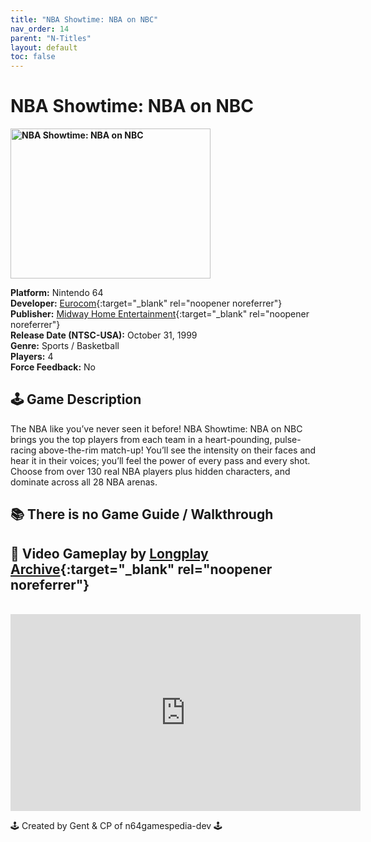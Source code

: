 ```yaml
---
title: "NBA Showtime: NBA on NBC"
nav_order: 14
parent: "N-Titles"
layout: default
toc: false
---
```


# NBA Showtime: NBA on NBC

<b>
<img src="https://images.launchbox-app.com/25a4c3d2-0110-4278-893c-7593b37c838f.jpg" alt="NBA Showtime: NBA on NBC" width="320" height="240" />
</b>

**Platform:** Nintendo 64  
**Developer:** [Eurocom](https://en.wikipedia.org/wiki/Eurocom){:target="_blank" rel="noopener noreferrer"}  
**Publisher:** [Midway Home Entertainment](https://en.wikipedia.org/wiki/Midway_Games#Publishing_and_distribution){:target="_blank" rel="noopener noreferrer"}  
**Release Date (NTSC-USA):** October 31, 1999  
**Genre:** Sports / Basketball  
**Players:** 4  
**Force Feedback:** No  

## 🕹️ Game Description  
The NBA like you’ve never seen it before! NBA Showtime: NBA on NBC brings you the top players from each team in a heart-pounding, pulse-racing above-the-rim match-up! You’ll see the intensity on their faces and hear it in their voices; you’ll feel the power of every pass and every shot. Choose from over 130 real NBA players plus hidden characters, and dominate across all 28 NBA arenas.

## 📚 There is no Game Guide / Walkthrough

## 🎥 Video Gameplay by [Longplay Archive](https://www.youtube.com/channel/UC7vXJ0kAzjYQnU60fQvqNEg){:target="_blank" rel="noopener noreferrer"}  
<br />  
<iframe width="560" height="315" src="https://www.youtube.com/embed/qxwIwJBnhfg" title="NBA Showtime: NBA on NBC Longplay" frameborder="0" allowfullscreen></iframe>

🕹️ Created by Gent & CP of n64gamespedia-dev 🕹️  
<!-- Vault Format: n64gamespedia-dev -->  
<!-- Protocol Source: _vault-specs/format-protocol.md -->
